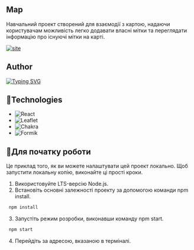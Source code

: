 ## Map

Навчальний проект створений для взаємодії з картою, надаючи користувачам
можливість легко додавати власні мітки та переглядати інформацію про існуючі
мітки на карті.

<a href=""><img src="https://i.ibb.co/c8Qjzrw/Screenshot-3.jpg" alt="site"/></a>

## Author

<a href='https://github.com/Tanyapavliuk' target='_blanc'>![Typing SVG](https://readme-typing-svg.herokuapp.com?font=Fira+Code&weight=500&pause=1000&color=0F9724&vCenter=true&random=false&width=200&height=30&lines=@Tanyapavliuk)</a>

## 📃Technologies

- ![React](https://img.shields.io/badge/react-%2320232a.svg?style=for-the-badge&logo=react&logoColor=%2361DAFB)
- ![Leaflet][Leaflet.js]
- ![Chakra](https://img.shields.io/badge/chakra-%234ED1C5.svg?style=for-the-badge&logo=chakraui&logoColor=white)
- ![Formik][Formik.js]

## 🥁Для початку роботи

Це приклад того, як ви можете налаштувати цей проект локально. Щоб запустити
локальну копію, виконайте ці прості кроки.

1. Використовуйте LTS-версію Node.js.
2. Встановіть основні залежності проекту за допомогою команди npm install.

```sh
 npm install
```

3. Запустіть режим розробки, виконавши команду npm start.

```sh
 npm start
```

4. Перейдіть за адресою, вказаною в терміналі.

<!-- LINKS  -->

[Leaflet.js]:
  https://img.shields.io/badge/leaflet-%23fff?style=for-the-badge&logo=Leaflet&&label=leaflet&labelColor=%23199900&color=%23fff
[Formik.js]: https://img.shields.io/badge/Formik-172B4D?style=for-the-badge
